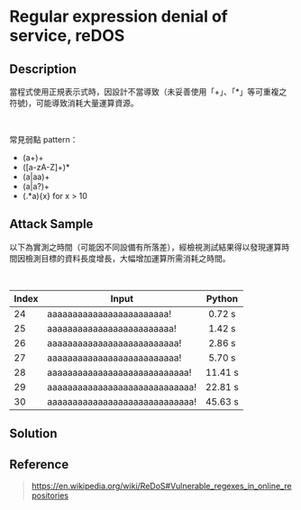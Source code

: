 #  Regular expression denial of service, reDOS

## Description
當程式使用正規表示式時，因設計不當導致（未妥善使用「+」、「*」等可重複之符號)，可能導致消耗大量運算資源。

&nbsp;

常見弱點 pattern：
* (a+)+
* ([a-zA-Z]+)*
* (a|aa)+
* (a|a?)+
* (.*a){x} for x > 10
 

## Attack Sample 
以下為實測之時間（可能因不同設備有所落差），經檢視測試結果得以發現運算時間因檢測目標的資料長度增長，大幅增加運算所需消耗之時間。

&nbsp;

Index|Input          | Python| 
-----|--------------|:-----:| 
24|aaaaaaaaaaaaaaaaaaaaaaaa!| 0.72 s |
25|aaaaaaaaaaaaaaaaaaaaaaaaa!| 1.42 s |
26|aaaaaaaaaaaaaaaaaaaaaaaaaa!|2.86 s |
27|aaaaaaaaaaaaaaaaaaaaaaaaaa!|5.70 s |
28|aaaaaaaaaaaaaaaaaaaaaaaaaaaa!|11.41 s |
29|aaaaaaaaaaaaaaaaaaaaaaaaaaaaa!|22.81 s |
30|aaaaaaaaaaaaaaaaaaaaaaaaaaaaa!|45.63 s |


## Solution


## Reference
> https://en.wikipedia.org/wiki/ReDoS#Vulnerable_regexes_in_online_repositories